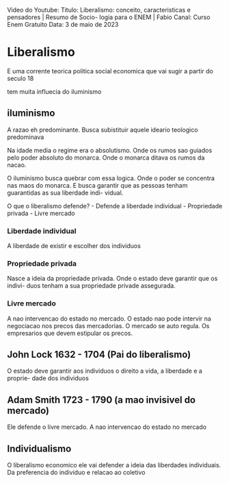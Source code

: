 Video do Youtube:
    Titulo: Liberalismo: conceito, caracteristicas e pensadores | Resumo de Socio-
    logia para o ENEM | Fabio
    Canal: Curso Enem Gratuito
    Data: 3 de maio de 2023

# Liberalismo

 E uma corrente teorica politica social economica que vai sugir a partir do seculo 18

 tem muita influecia do iluminismo

## iluminismo

A razao eh predominante. Busca subistituir aquele ideario teologico predominava

Na idade media o regime era o absolutismo. Onde os rumos sao guiados pelo poder
absoluto do monarca. Onde o monarca ditava os rumos da nacao.

O iluminismo busca quebrar com essa logica. Onde o poder se concentra nas maos do
monarca. E busca garantir que as pessoas tenham guarantidas as sua liberdade indi-
vidual.

O que o liberalismo defende?
    - Defende a liberdade individual
    - Propriedade privada
    - Livre mercado

### Liberdade individual

A liberdade de existir e escolher dos individuos

### Propriedade privada

Nasce a ideia da propriedade privada. Onde o estado deve garantir que os indivi-
duos tenham a sua propriedade privade assegurada.

### Livre mercado

A nao intervencao do estado no mercado. O estado nao pode intervir na negociacao
nos precos das mercadorias. O mercado se auto regula. Os empresarios que devem
estipular os precos.

## John Lock 1632 - 1704 (Pai do liberalismo)

O estado deve garantir aos individuos o direito a vida, a liberdade e a proprie-
dade dos individuos

## Adam Smith 1723 - 1790 (a mao invisivel do mercado)

Ele defende o livre mercado. A nao intervencao do estado no mercado

## Individualismo

O liberalismo economico ele vai defender a ideia das liberdades individuais. Da
preferencia do individuo e relacao ao coletivo
